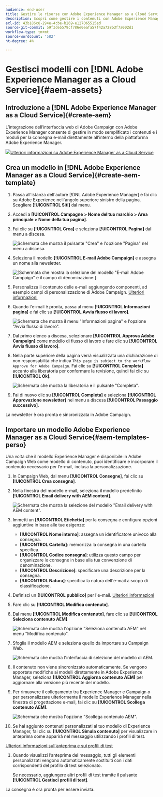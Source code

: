 ```yaml
---
audience: end-user
title: Gestire le risorse con Adobe Experience Manager as a Cloud Service
description: Scopri come gestire i contenuti con Adobe Experience Manager as a Cloud Service
exl-id: 43b186c8-294e-4cbe-b269-e127065515ed
source-git-commit: b9f3deb579cf786e0eafa57f42a728b3f7a002d1
workflow-type: tm+mt
source-wordcount: '582'
ht-degree: 4%

---
```


# Gestisci modelli con [!DNL Adobe Experience Manager as a Cloud Service]{#aem-assets}

## Introduzione a [!DNL Adobe Experience Manager as a Cloud Service]{#create-aem}

L’integrazione dell’interfaccia web di Adobe Campaign con Adobe Experience Manager consente di gestire in modo semplificato i contenuti e i moduli per la consegna e-mail direttamente all’interno della piattaforma Adobe Experience Manager.

![](assets/do-not-localize/book.png)[Ulteriori informazioni su Adobe Experience Manager as a Cloud Service](https://experienceleague.adobe.com/docs/experience-manager-cloud-service/content/sites/authoring/getting-started/quick-start.html?lang=en)

## Crea un modello in [!DNL Adobe Experience Manager as a Cloud Service]{#create-aem-template}

1. Passa all&#39;istanza dell&#39;autore [!DNL Adobe Experience Manager] e fai clic su Adobe Experience nell&#39;angolo superiore sinistro della pagina. Scegliere **[!UICONTROL Siti]** dal menu.

1. Accedi a **[!UICONTROL Campagne > Nome del tuo marchio > Area principale > Nome della tua pagina]**.

1. Fai clic su **[!UICONTROL Crea]** e seleziona **[!UICONTROL Pagina]** dal menu a discesa.

   ![Schermata che mostra il pulsante &quot;Crea&quot; e l&#39;opzione &quot;Pagina&quot; nel menu a discesa.](assets/aem_1.png)

1. Seleziona il modello **[!UICONTROL E-mail Adobe Campaign]** e assegna un nome alla newsletter.

   ![[Schermata che mostra la selezione del modello &quot;E-mail Adobe Campaign&quot; e il campo di denominazione.]](assets/aem_2.png)

1. Personalizza il contenuto delle e-mail aggiungendo componenti, ad esempio campi di personalizzazione di Adobe Campaign. [Ulteriori informazioni](https://experienceleague.adobe.com/docs/experience-manager-65/content/sites/authoring/aem-adobe-campaign/campaign.html?lang=en#editing-email-content)

1. Quando l&#39;e-mail è pronta, passa al menu **[!UICONTROL Informazioni pagina]** e fai clic su **[!UICONTROL Avvia flusso di lavoro]**.

   ![Schermata che mostra il menu &quot;Informazioni pagina&quot; e l&#39;opzione &quot;Avvia flusso di lavoro&quot;.](assets/aem_3.png)

1. Dal primo elenco a discesa, selezionare **[!UICONTROL Approva Adobe Campaign]** come modello di flusso di lavoro e fare clic su **[!UICONTROL Avvia flusso di lavoro]**.

1. Nella parte superiore della pagina verrà visualizzata una dichiarazione di non responsabilità che indica `This page is subject to the workflow Approve for Adobe Campaign`. Fai clic su **[!UICONTROL Completa]** accanto alla liberatoria per confermare la revisione, quindi fai clic su **[!UICONTROL Ok]**.

   ![Schermata che mostra la liberatoria e il pulsante &quot;Completa&quot;.](assets/aem_4.png)

1. Fai di nuovo clic su **[!UICONTROL Completa]** e seleziona **[!UICONTROL Approvazione newsletter]** nel menu a discesa **[!UICONTROL Passaggio successivo]**.

La newsletter è ora pronta e sincronizzata in Adobe Campaign.

## Importare un modello Adobe Experience Manager as a Cloud Service{#aem-templates-perso}

Una volta che il modello Experience Manager è disponibile in Adobe Campaign Web come modello di contenuto, puoi identificare e incorporare il contenuto necessario per l’e-mail, inclusa la personalizzazione.

1. In Campaign Web, dal menu **[!UICONTROL Consegne]**, fai clic su **[!UICONTROL Crea consegna]**.

1. Nella finestra del modello e-mail, seleziona il modello predefinito **[!UICONTROL Email delivery with AEM content]**.

   ![Schermata che mostra la selezione del modello &quot;Email delivery with AEM content&quot;.](assets/aem_5.png)

1. Immetti un **[!UICONTROL Etichetta]** per la consegna e configura opzioni aggiuntive in base alle tue esigenze:

   * **[!UICONTROL Nome interno]**: assegna un identificatore univoco alla consegna.
   * **[!UICONTROL Cartella]**: memorizza la consegna in una cartella specifica.
   * **[!UICONTROL Codice consegna]**: utilizza questo campo per organizzare le consegne in base alla tua convenzione di denominazione.
   * **[!UICONTROL Descrizione]**: specificare una descrizione per la consegna.
   * **[!UICONTROL Natura]**: specifica la natura dell&#39;e-mail a scopo di classificazione.

1. Definisci un **[!UICONTROL pubblico]** per l&#39;e-mail. [Ulteriori informazioni](../email/create-email.md#define-audience)

1. Fare clic su **[!UICONTROL Modifica contenuto]**.

1. Dal menu **[!UICONTROL Modifica contenuto]**, fare clic su **[!UICONTROL Seleziona contenuto AEM]**.

   ![Schermata che mostra l&#39;opzione &quot;Seleziona contenuto AEM&quot; nel menu &quot;Modifica contenuto&quot;.](assets/aem_6.png)

1. Sfoglia il modello AEM e seleziona quello da importare su Campaign Web.

   ![Schermata che mostra l&#39;interfaccia di selezione del modello di AEM.](assets/aem_8.png)

1. Il contenuto non viene sincronizzato automaticamente. Se vengono apportate modifiche ai modelli direttamente in Adobe Experience Manager, seleziona **[!UICONTROL Aggiorna contenuto AEM]** per aggiornare alla versione più recente del modello.

1. Per rimuovere il collegamento tra Experience Manager e Campaign o per personalizzare ulteriormente il modello Experience Manager nella finestra di progettazione e-mail, fai clic su **[!UICONTROL Scollega contenuto AEM]**.

   ![Schermata che mostra l&#39;opzione &quot;Scollega contenuto AEM&quot;.](assets/aem_9.png)

1. Se hai aggiunto contenuti personalizzati al tuo modello di Experience Manager, fai clic su **[!UICONTROL Simula contenuto]** per visualizzare in anteprima come apparirà nel messaggio utilizzando i profili di test.

[Ulteriori informazioni sull’anteprima e sui profili di test](../preview-test/preview-content.md)

1. Quando visualizzi l’anteprima del messaggio, tutti gli elementi personalizzati vengono automaticamente sostituiti con i dati corrispondenti del profilo di test selezionato.

   Se necessario, aggiungere altri profili di test tramite il pulsante **[!UICONTROL Gestisci profili di test]**.

La consegna è ora pronta per essere inviata.